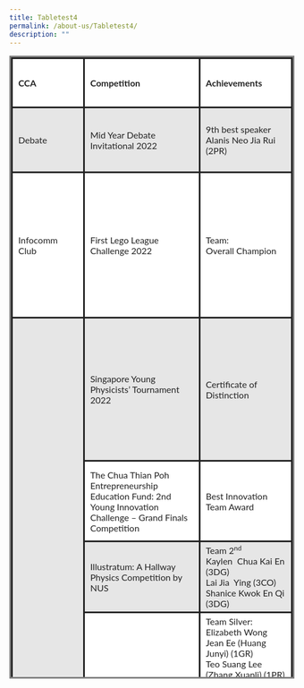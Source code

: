 ```yaml
---
title: Tabletest4
permalink: /about-us/Tabletest4/
description: ""
---
```

<table style="box-sizing: inherit; border-collapse: collapse; border-spacing: 0px; max-width: 100%; color: rgb(34, 34, 34); font-family: Lato, sans-serif; font-size: 16px; font-style: normal; font-variant-ligatures: normal; font-variant-caps: normal; font-weight: 400; letter-spacing: normal; orphans: 2; text-align: start; text-transform: none; white-space: normal; widows: 2; word-spacing: 0px; -webkit-text-stroke-width: 0px; background-color: rgb(255, 248, 233); text-decoration-thickness: initial; text-decoration-style: initial; text-decoration-color: initial; border-style: solid; width: 706px; height: 1108px;"><tbody style="box-sizing: inherit;"><tr style="box-sizing: inherit; background: rgb(255, 255, 255); height: 88px;"><td width="126" style="box-sizing: inherit; padding: 5px 10px; border-style: solid; height: 88px; width: 142.406px;"><strong style="box-sizing: inherit; font-weight: 700;">CCA&nbsp;</strong></td><td width="288" style="box-sizing: inherit; padding: 5px 10px; border-style: solid; height: 88px; width: 325.281px;"><strong style="box-sizing: inherit; font-weight: 700;">Competition&nbsp;</strong></td><td width="210" style="box-sizing: inherit; padding: 5px 10px; border-style: solid; height: 88px; width: 236.812px;"><strong style="box-sizing: inherit; font-weight: 700;">Achievements</strong></td></tr><tr style="box-sizing: inherit; background: rgb(230, 230, 230); height: 116px;"><td width="126" style="box-sizing: inherit; padding: 5px 10px; border-style: solid; height: 31px; width: 142.406px;">Debate</td><td width="288" style="box-sizing: inherit; padding: 5px 10px; border-style: solid; height: 31px; width: 325.281px;">Mid Year Debate Invitational 2022</td><td width="210" style="box-sizing: inherit; padding: 5px 10px; border-style: solid; height: 31px; width: 236.812px;">9th best speaker<br style="box-sizing: inherit;"><span style="box-sizing: inherit; font-family: inherit; font-size: inherit; font-weight: inherit;">Alanis Neo Jia Rui (2PR)</span></td></tr><tr style="box-sizing: inherit; background: rgb(255, 255, 255); height: 260px;"><td width="126" style="box-sizing: inherit; padding: 5px 10px; border-style: solid; height: 47px; width: 142.406px;">Infocomm Club</td><td width="288" style="box-sizing: inherit; padding: 5px 10px; border-style: solid; height: 47px; width: 325.281px;">First Lego League Challenge 2022</td><td width="210" style="box-sizing: inherit; padding: 5px 10px; border-style: solid; height: 47px; width: 236.812px;">Team:<br style="box-sizing: inherit;">Overall Champion</td></tr><tr style="box-sizing: inherit; background: rgb(230, 230, 230); height: 256px;"><td rowspan="9" width="126" style="box-sizing: inherit; padding: 5px 10px; border-style: solid; height: 942px; width: 142.406px;">Science &amp; Environment Club</td><td width="288" style="box-sizing: inherit; padding: 5px 10px; border-style: solid; height: 38px; width: 325.281px;">Singapore Young Physicists’ Tournament 2022</td><td width="210" style="box-sizing: inherit; padding: 5px 10px; border-style: solid; height: 38px; width: 236.812px;">Certificate of Distinction</td></tr><tr style="box-sizing: inherit; background: rgb(255, 255, 255); height: 144px;"><td width="288" style="box-sizing: inherit; padding: 5px 10px; border-style: solid; height: 75px; width: 325.281px;">The Chua Thian Poh Entrepreneurship Education Fund: 2nd Young Innovation Challenge – Grand Finals Competition</td><td width="210" style="box-sizing: inherit; padding: 5px 10px; border-style: solid; height: 75px; width: 236.812px;">Best Innovation Team Award</td></tr><tr style="box-sizing: inherit; background: rgb(230, 230, 230); height: 116px;"><td width="288" style="box-sizing: inherit; padding: 5px 10px; border-style: solid; height: 10px; width: 325.281px;">Illustratum: A Hallway Physics Competition by NUS</td><td width="210" style="box-sizing: inherit; padding: 5px 10px; border-style: solid; height: 10px; width: 236.812px;">Team 2<sup style="box-sizing: inherit; font-size: 12px; line-height: 0; position: relative; vertical-align: baseline; top: -0.5em;">nd<br style="box-sizing: inherit;"></sup><span style="box-sizing: inherit; font-size: inherit; font-family: inherit; font-weight: inherit;">Kaylen&nbsp; Chua Kai En (3DG)<br style="box-sizing: inherit;"></span>Lai Jia&nbsp; Ying (3CO)<br style="box-sizing: inherit;"><span style="box-sizing: inherit; font-family: inherit; font-size: inherit; font-weight: inherit;">Shanice Kwok En Qi (3DG)</span></td></tr><tr style="box-sizing: inherit; background: rgb(255, 255, 255); height: 228px;"><td width="288" style="box-sizing: inherit; padding: 5px 10px; border-style: solid; height: 262px; width: 325.281px;">20th Elementz Science Competition Project (junior)</td><td width="210" style="box-sizing: inherit; padding: 5px 10px; border-style: solid; height: 262px; width: 236.812px;">Team Silver:<br style="box-sizing: inherit;">Elizabeth Wong Jean Ee (Huang Junyi) (1GR)<br style="box-sizing: inherit;">Teo Suang Lee (Zhang Xuanli) (1PR)<br style="box-sizing: inherit;">Wong Kai Xi, Adria (2CO)<br style="box-sizing: inherit;">Chelsea Wong (2PR)<br style="box-sizing: inherit;">Athena Lee Rae Ying (2SY)<br style="box-sizing: inherit;">Amanda Ong Song Qi (1GR)<br style="box-sizing: inherit;">Ruhi Kanade (1SE)<br style="box-sizing: inherit;">Giselle Tay Shi Hui (2GR)<br style="box-sizing: inherit;">Ananya Mahesh (2PR)<br style="box-sizing: inherit;">Keryn Oon Tze Chee (2SE)</td></tr><tr style="box-sizing: inherit; background: rgb(230, 230, 230); height: 676px;"><td rowspan="2" width="288" style="box-sizing: inherit; padding: 5px 10px; border-style: solid; height: 342px; width: 325.281px;">23rd International Elementz Fair (Senior)</td><td width="210" style="box-sizing: inherit; padding: 5px 10px; border-style: solid; height: 332px; width: 236.812px;">Team Gold:<br style="box-sizing: inherit;">Anna Chia Yi He (3SE)<br style="box-sizing: inherit;">Aparna Saravana Sankaran (3SY)<br style="box-sizing: inherit;">Ravipudi Praseeda Chowdary (3CO)<br style="box-sizing: inherit;">Soh Hing Wen Maegan (3GY)<br style="box-sizing: inherit;">Tanish Sudha Sanjay (3GR)<br style="box-sizing: inherit;">Anjali Ravi (4SY)<br style="box-sizing: inherit;">BK Preethi (4SY)<br style="box-sizing: inherit;">Chua Ying Kiat, Vikki (4PE)<br style="box-sizing: inherit;"><span style="box-sizing: inherit; font-family: inherit; font-size: inherit; font-weight: inherit;">Sng Yu Xin (4PR)</span></td></tr><tr style="box-sizing: inherit; background: rgb(255, 255, 255); height: 232px;"><td style="box-sizing: inherit; padding: 5px 10px; border-style: solid; width: 236.812px; height: 10px;">Team Silver:<br style="box-sizing: inherit;">Denise Quah Xin Ling (3PE)<br style="box-sizing: inherit;">Duan Ying Xi (3PR)<br style="box-sizing: inherit;">Harriynie P Balachandar (3PE)<br style="box-sizing: inherit;">Shanice Kwok En Qi (3DG)<br style="box-sizing: inherit;">Lai Jia Ying (3CO)</td></tr><tr style="box-sizing: inherit; background: rgb(230, 230, 230); height: 128px;"><td rowspan="3" style="box-sizing: inherit; padding: 5px 10px; border-style: solid; width: 325.281px; height: 215px;">9th ASEAN Junior Odyssey</td><td style="box-sizing: inherit; padding: 5px 10px; border-style: solid; width: 236.812px; height: 128px;">Silver- Sustainability Challenge<br style="box-sizing: inherit;">Kottamasu Venkata Ramya Jaswini (2SY)</td></tr><tr style="box-sizing: inherit; background: rgb(255, 255, 255); height: 111px;"><td style="box-sizing: inherit; padding: 5px 10px; border-style: solid; width: 236.812px; height: 77px;">Silver- Science Process Skills Challenge<br style="box-sizing: inherit;">Liyana Ashif Koorimannil Pattiyil (2SE)</td></tr><tr style="box-sizing: inherit; background: rgb(230, 230, 230); height: 33px;"><td style="box-sizing: inherit; padding: 5px 10px; border-style: solid; width: 236.812px; height: 10px;">Bronze- Mixed Country Team Challenge</td></tr></tbody></table>